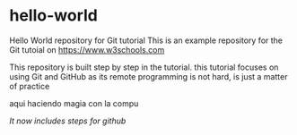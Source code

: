 # hello-world

Hello World repository for Git tutorial
This is an example repository for the Git tutoial on https://www.w3schools.com

This repository is built step by step in the tutorial.
this tutorial focuses on using Git and GitHub as its remote
programming is not hard, is just a matter of practice

aqui haciendo magia con la compu

_It now includes steps for github_

